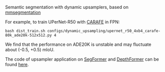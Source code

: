 Semantic segmentation with dynamic upsamplers, based on [mmsegmentation](https://github.com/open-mmlab/mmsegmentation)

For example, to train UPerNet-R50 with [CARAFE](https://github.com/myownskyW7/CARAFE) in FPN:

```shell
bash dist_train.sh configs/dynamic_upsampling/upernet_r50_4xb4_carafe-80k_ade20k-512x512.py 4
```
We find that the performance on ADE20K is unstable and may fluctuate about (-0.5, +0.5) mIoU.

The code of upsampler application on [SegFormer](https://github.com/NVlabs/SegFormer) and [DepthFormer](https://github.com/zhyever/Monocular-Depth-Estimation-Toolbox) can be found [here](https://github.com/tiny-smart/segmentation-with-upsamplers/releases).

